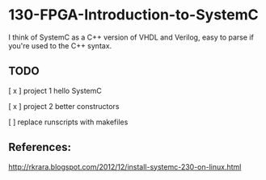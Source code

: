 130-FPGA-Introduction-to-SystemC
================================

I think of SystemC as a C++ version of VHDL and Verilog, easy to parse if you're used to the C++ syntax.


## TODO

[ x ] project 1 hello SystemC

[ x ] project 2 better constructors

[ ] replace runscripts with makefiles

## References:

http://rkrara.blogspot.com/2012/12/install-systemc-230-on-linux.html
